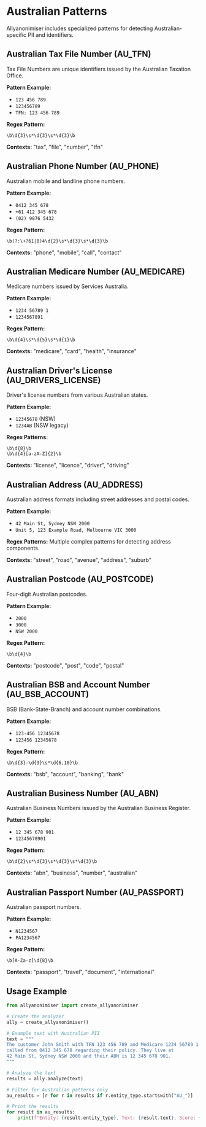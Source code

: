 # Australian Patterns

Allyanonimiser includes specialized patterns for detecting Australian-specific PII and identifiers.

## Australian Tax File Number (AU_TFN)

Tax File Numbers are unique identifiers issued by the Australian Taxation Office.

**Pattern Example:**
- `123 456 789`
- `123456789`
- `TFN: 123 456 789`

**Regex Pattern:**
```
\b\d{3}\s*\d{3}\s*\d{3}\b
```

**Contexts:**
"tax", "file", "number", "tfn"

## Australian Phone Number (AU_PHONE)

Australian mobile and landline phone numbers.

**Pattern Example:**
- `0412 345 678`
- `+61 412 345 678`
- `(02) 9876 5432`

**Regex Pattern:**
```
\b(?:\+?61|0)4\d{2}\s*\d{3}\s*\d{3}\b
```

**Contexts:**
"phone", "mobile", "call", "contact"

## Australian Medicare Number (AU_MEDICARE)

Medicare numbers issued by Services Australia.

**Pattern Example:**
- `1234 56789 1`
- `1234567891`

**Regex Pattern:**
```
\b\d{4}\s*\d{5}\s*\d{1}\b
```

**Contexts:**
"medicare", "card", "health", "insurance"

## Australian Driver's License (AU_DRIVERS_LICENSE)

Driver's license numbers from various Australian states.

**Pattern Example:**
- `12345678` (NSW)
- `1234AB` (NSW legacy)

**Regex Patterns:**
```
\b\d{8}\b
\b\d{4}[a-zA-Z]{2}\b
```

**Contexts:**
"license", "licence", "driver", "driving"

## Australian Address (AU_ADDRESS)

Australian address formats including street addresses and postal codes.

**Pattern Example:**
- `42 Main St, Sydney NSW 2000`
- `Unit 5, 123 Example Road, Melbourne VIC 3000`

**Regex Patterns:**
Multiple complex patterns for detecting address components.

**Contexts:**
"street", "road", "avenue", "address", "suburb"

## Australian Postcode (AU_POSTCODE)

Four-digit Australian postcodes.

**Pattern Example:**
- `2000`
- `3000`
- `NSW 2000`

**Regex Pattern:**
```
\b\d{4}\b
```

**Contexts:**
"postcode", "post", "code", "postal"

## Australian BSB and Account Number (AU_BSB_ACCOUNT)

BSB (Bank-State-Branch) and account number combinations.

**Pattern Example:**
- `123-456 12345678`
- `123456 12345678`

**Regex Pattern:**
```
\b\d{3}-\d{3}\s*\d{6,10}\b
```

**Contexts:**
"bsb", "account", "banking", "bank"

## Australian Business Number (AU_ABN)

Australian Business Numbers issued by the Australian Business Register.

**Pattern Example:**
- `12 345 678 901`
- `12345678901`

**Regex Pattern:**
```
\b\d{2}\s*\d{3}\s*\d{3}\s*\d{3}\b
```

**Contexts:**
"abn", "business", "number", "australian"

## Australian Passport Number (AU_PASSPORT)

Australian passport numbers.

**Pattern Example:**
- `N1234567`
- `PA1234567`

**Regex Pattern:**
```
\b[A-Za-z]\d{8}\b
```

**Contexts:**
"passport", "travel", "document", "international"

## Usage Example

```python
from allyanonimiser import create_allyanonimiser

# Create the analyzer
ally = create_allyanonimiser()

# Example text with Australian PII
text = """
The customer John Smith with TFN 123 456 789 and Medicare 1234 56789 1 
called from 0412 345 678 regarding their policy. They live at 
42 Main St, Sydney NSW 2000 and their ABN is 12 345 678 901.
"""

# Analyze the text
results = ally.analyze(text)

# Filter for Australian patterns only
au_results = [r for r in results if r.entity_type.startswith("AU_")]

# Print the results
for result in au_results:
    print(f"Entity: {result.entity_type}, Text: {result.text}, Score: {result.score}")
```